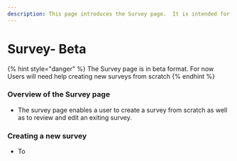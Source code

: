 ```yaml
---
description: This page introduces the Survey page.  It is intended for Advanced Users only.
---
```


# Survey- Beta

{% hint style="danger" %}
The Survey page is in beta format.  For now Users will need help creating new surveys from scratch
{% endhint %}

### Overview of the Survey page

* The survey page enables a user to create a survey from scratch as well as to review and edit an exiting survey.

### Creating a new survey

* To


